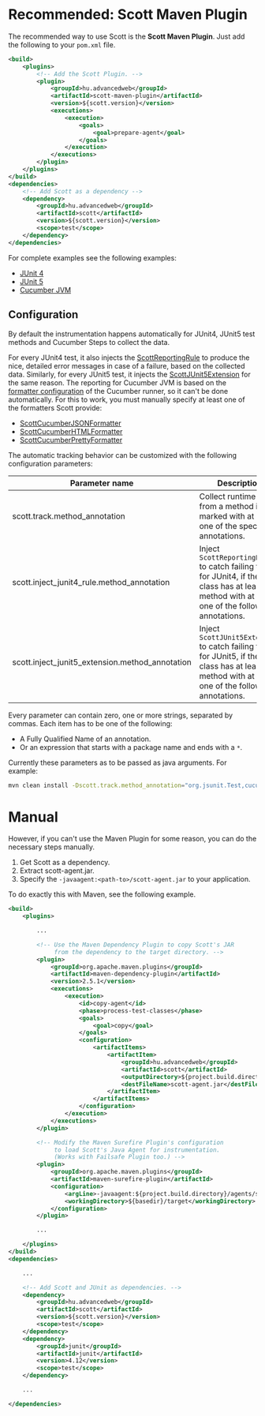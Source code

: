 # Recommended: Scott Maven Plugin
The recommended way to use Scott is the **Scott Maven Plugin**. Just add the following to your ```pom.xml``` file.

```xml
<build>
	<plugins>
		<!-- Add the Scott Plugin. -->
		<plugin>
			<groupId>hu.advancedweb</groupId>
			<artifactId>scott-maven-plugin</artifactId>
			<version>${scott.version}</version>
			<executions>
				<execution>
					<goals>
						<goal>prepare-agent</goal>
					</goals>
				</execution>
			</executions>
		</plugin>
	</plugins>
</build>
<dependencies>
	<!-- Add Scott as a dependency -->
	<dependency>
		<groupId>hu.advancedweb</groupId>
		<artifactId>scott</artifactId>
		<version>${scott.version}</version>
		<scope>test</scope>
	</dependency>
</dependencies>
```

For complete examples see the following examples:

- [JUnit 4](https://github.com/dodie/scott/tree/master/scott-examples/junit4)
- [JUnit 5](https://github.com/dodie/scott/tree/master/scott-examples/junit5)
- [Cucumber JVM](https://github.com/dodie/scott/tree/master/scott-examples/cucumber)


## Configuration

By default the instrumentation happens automatically for JUnit4, JUnit5 test methods and Cucumber Steps to collect the data. 

For every JUnit4 test, it also injects the [ScottReportingRule](https://github.com/dodie/scott/blob/master/scott/src/main/java/hu/advancedweb/scott/runtime/ScottReportingRule.java) to produce the nice, detailed error messages in case of a failure, based on the collected data.
Similarly, for every JUnit5 test, it injects the [ScottJUnit5Extension](https://github.com/dodie/scott/blob/master/scott/src/main/java/hu/advancedweb/scott/runtime/ScottJUnit5Extension.java) for the same reason.
The reporting for Cucumber JVM is based on the
[formatter configuration](https://github.com/dodie/scott/blob/master/scott-examples/cucumber/src/test/java/hu/advancedweb/example/FeatureTest.java#L15) of the Cucumber runner, so it can't be done automatically. For this to work, you must manually specify at least one of the formatters Scott provide:

- [ScottCucumberJSONFormatter](https://github.com/dodie/scott/blob/master/scott/src/main/java/hu/advancedweb/scott/runtime/ScottCucumberJSONFormatter.java)
- [ScottCucumberHTMLFormatter](https://github.com/dodie/scott/blob/master/scott/src/main/java/hu/advancedweb/scott/runtime/ScottCucumberHTMLFormatter.java)
- [ScottCucumberPrettyFormatter](https://github.com/dodie/scott/blob/master/scott/src/main/java/hu/advancedweb/scott/runtime/ScottCucumberPrettyFormatter.java)

The automatic tracking behavior can be customized with the following configuration parameters:

| Parameter name  | Description   | Default value |
| -------------   | ------------- | ------------- | 
| scott.track.method_annotation  | Collect runtime data from a method if it's marked with at least one of the specified annotations.  | "org.junit.Test", "org.junit.jupiter.api.Test", "org.junit.jupiter.api.TestFactory", "cucumber.api.java.\*" |
| scott.inject_junit4_rule.method_annotation | Inject ```ScottReportingRule``` to catch failing tests for JUnit4, if the class has at least one method with at least one of the following annotations. | "org.junit.Test" |
| scott.inject_junit5_extension.method_annotation | Inject ```ScottJUnit5Extension``` to catch failing tests for JUnit5, if the class has at least one method with at least one of the following annotations. | "org.junit.jupiter.api.Test", "org.junit.jupiter.api.TestFactory" |

Every parameter can contain zero, one or more strings, separated by commas. Each item has to be one of the following:

- A Fully Qualified Name of an annotation.
- Or an expression that starts with a package name and ends with a ```*```.

Currently these parameters as to be passed as java arguments. For example:

```bash
mvn clean install -Dscott.track.method_annotation="org.jsunit.Test,cucumber.api.java.*"
```


# Manual
However, if you can't use the Maven Plugin for some reason, you can do the necessary steps manually.

1. Get Scott as a dependency.
2. Extract scott-agent.jar.
3. Specify the ```-javaagent:<path-to>/scott-agent.jar``` to your application.

To do exactly this with Maven, see the following example.

```xml
<build>
	<plugins>

		...

		<!-- Use the Maven Dependency Plugin to copy Scott's JAR
		     from the dependency to the target directory. -->
		<plugin>
			<groupId>org.apache.maven.plugins</groupId>
			<artifactId>maven-dependency-plugin</artifactId>
			<version>2.5.1</version>
			<executions>
				<execution>
					<id>copy-agent</id>
					<phase>process-test-classes</phase>
					<goals>
						<goal>copy</goal>
					</goals>
					<configuration>
						<artifactItems>
							<artifactItem>
								<groupId>hu.advancedweb</groupId>
								<artifactId>scott</artifactId>
								<outputDirectory>${project.build.directory}/agents</outputDirectory>
								<destFileName>scott-agent.jar</destFileName>
							</artifactItem>
						</artifactItems>
					</configuration>
				</execution>
			</executions>
		</plugin>

		<!-- Modify the Maven Surefire Plugin's configuration
		     to load Scott's Java Agent for instrumentation.
		     (Works with Failsafe Plugin too.) -->
		<plugin>
			<groupId>org.apache.maven.plugins</groupId>
			<artifactId>maven-surefire-plugin</artifactId>
			<configuration>
				<argLine>-javaagent:${project.build.directory}/agents/scott-agent.jar</argLine>
				<workingDirectory>${basedir}/target</workingDirectory>
			</configuration>
		</plugin>

		...

	</plugins>
</build>
<dependencies>

	...

	<!-- Add Scott and JUnit as dependencies. -->
	<dependency>
		<groupId>hu.advancedweb</groupId>
		<artifactId>scott</artifactId>
		<version>${scott.version}</version>
		<scope>test</scope>
	</dependency>
	<dependency>
		<groupId>junit</groupId>
		<artifactId>junit</artifactId>
		<version>4.12</version>
		<scope>test</scope>
	</dependency>

	...

</dependencies>
```
